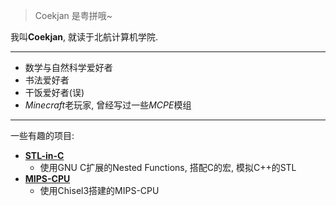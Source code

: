 > Coekjan 是粤拼哦~

我叫**Coekjan**, 就读于北航计算机学院.

---

* 数学与自然科学爱好者
* 书法爱好者
* 干饭爱好者(误)
* *Minecraft*老玩家, 曾经写过一些*MCPE*模组

---

一些有趣的项目:
* **[STL-in-C](https://github.com/Coekjan/STL-in-C)**
  * 使用GNU C扩展的Nested Functions, 搭配C的宏, 模拟C++的STL
* **[MIPS-CPU](https://github.com/Coekjan/MIPS-CPU)**
  * 使用Chisel3搭建的MIPS-CPU